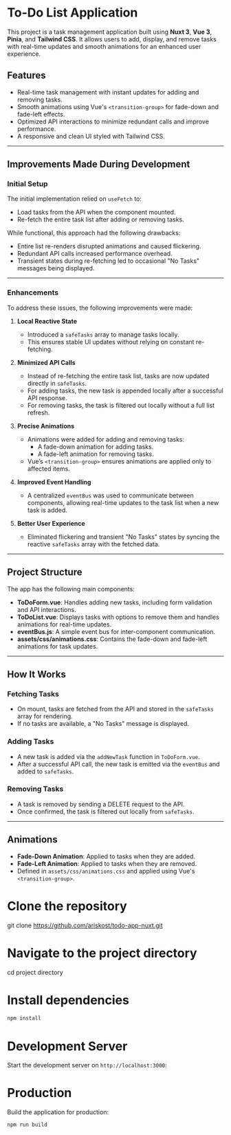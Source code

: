 # To-Do List Application

This project is a task management application built using **Nuxt 3**, **Vue 3**, **Pinia**, and **Tailwind CSS**. It allows users to add, display, and remove tasks with real-time updates and smooth animations for an enhanced user experience.

## Features

- Real-time task management with instant updates for adding and removing tasks.
- Smooth animations using Vue's `<transition-group>` for fade-down and fade-left effects.
- Optimized API interactions to minimize redundant calls and improve performance.
- A responsive and clean UI styled with Tailwind CSS.

---

## Improvements Made During Development

### Initial Setup

The initial implementation relied on `useFetch` to:

- Load tasks from the API when the component mounted.
- Re-fetch the entire task list after adding or removing tasks.

While functional, this approach had the following drawbacks:

- Entire list re-renders disrupted animations and caused flickering.
- Redundant API calls increased performance overhead.
- Transient states during re-fetching led to occasional "No Tasks" messages being displayed.

---

### Enhancements

To address these issues, the following improvements were made:

1. **Local Reactive State**
   - Introduced a `safeTasks` array to manage tasks locally.
   - This ensures stable UI updates without relying on constant re-fetching.

2. **Minimized API Calls**
   - Instead of re-fetching the entire task list, tasks are now updated directly in `safeTasks`.
   - For adding tasks, the new task is appended locally after a successful API response.
   - For removing tasks, the task is filtered out locally without a full list refresh.

3. **Precise Animations**
   - Animations were added for adding and removing tasks:
     - A fade-down animation for adding tasks.
     - A fade-left animation for removing tasks.
   - Vue’s `<transition-group>` ensures animations are applied only to affected items.

4. **Improved Event Handling**
   - A centralized `eventBus` was used to communicate between components, allowing real-time updates to the task list when a new task is added.

5. **Better User Experience**
   - Eliminated flickering and transient "No Tasks" states by syncing the reactive `safeTasks` array with the fetched data.

---

## Project Structure

The app has the following main components:

- **ToDoForm.vue**: Handles adding new tasks, including form validation and API interactions.
- **ToDoList.vue**: Displays tasks with options to remove them and handles animations for real-time updates.
- **eventBus.js**: A simple event bus for inter-component communication.
- **assets/css/animations.css**: Contains the fade-down and fade-left animations for task updates.

---

## How It Works

### Fetching Tasks

- On mount, tasks are fetched from the API and stored in the `safeTasks` array for rendering.
- If no tasks are available, a "No Tasks" message is displayed.

### Adding Tasks

- A new task is added via the `addNewTask` function in `ToDoForm.vue`.
- After a successful API call, the new task is emitted via the `eventBus` and added to `safeTasks`.

### Removing Tasks

- A task is removed by sending a DELETE request to the API.
- Once confirmed, the task is filtered out locally from `safeTasks`.

---

## Animations

- **Fade-Down Animation**: Applied to tasks when they are added.
- **Fade-Left Animation**: Applied to tasks when they are removed.
- Defined in `assets/css/animations.css` and applied using Vue's `<transition-group>`.


# Clone the repository
git clone https://github.com/ariskost/todo-app-nuxt.git

# Navigate to the project directory
cd project directory

# Install dependencies
```bash
npm install
```
# Development Server

Start the development server on `http://localhost:3000`:

# Production

Build the application for production:

```bash
npm run build
```
